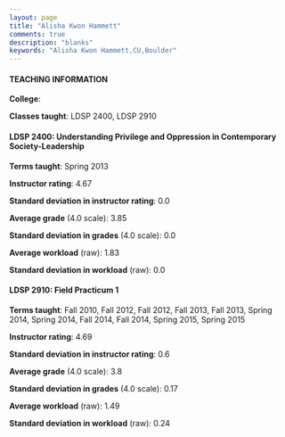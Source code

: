 ```yaml
---
layout: page
title: "Alisha Kwon Hammett" 
comments: true
description: "blanks"
keywords: "Alisha Kwon Hammett,CU,Boulder"
---
```

<head>
<script src="https://ajax.googleapis.com/ajax/libs/jquery/2.1.3/jquery.min.js"></script>
<script src="https://dl.dropboxusercontent.com/s/pc42nxpaw1ea4o9/highcharts.js?dl=0"></script>
<!-- <script src="../assets/js/highcharts.js"></script> -->
<style type="text/css">@font-face {
	font-family: "Bebas Neue";
	src: url(https://www.filehosting.org/file/details/544349/BebasNeue Regular.otf) format("opentype");
	}
	h1.Bebas { 
		font-family: "Bebas Neue", Verdana, Tahoma;
	}
</style>
</head>
	   
#### TEACHING INFORMATION

**College**: 

**Classes taught**: LDSP 2400, LDSP 2910

#### LDSP 2400: Understanding Privilege and Oppression in Contemporary Society-Leadership

**Terms taught**: Spring 2013

**Instructor rating**: 4.67

**Standard deviation in instructor rating**: 0.0

**Average grade** (4.0 scale): 3.85

**Standard deviation in grades** (4.0 scale): 0.0

**Average workload** (raw): 1.83

**Standard deviation in workload** (raw): 0.0

#### LDSP 2910: Field Practicum 1

**Terms taught**: Fall 2010, Fall 2012, Fall 2012, Fall 2013, Fall 2013, Spring 2014, Spring 2014, Fall 2014, Fall 2014, Spring 2015, Spring 2015

**Instructor rating**: 4.69

**Standard deviation in instructor rating**: 0.6

**Average grade** (4.0 scale): 3.8

**Standard deviation in grades** (4.0 scale): 0.17

**Average workload** (raw): 1.49

**Standard deviation in workload** (raw): 0.24

